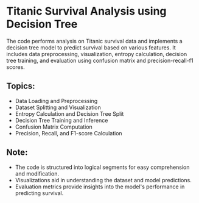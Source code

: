 # Titanic Survival Analysis using Decision Tree

The code performs analysis on Titanic survival data and implements a decision tree model to predict survival based on various features. It includes data preprocessing, visualization, entropy calculation, decision tree training, and evaluation using confusion matrix and precision-recall-f1 scores.

## Topics:

- Data Loading and Preprocessing
- Dataset Splitting and Visualization
- Entropy Calculation and Decision Tree Split
- Decision Tree Training and Inference
- Confusion Matrix Computation
- Precision, Recall, and F1-score Calculation

## Note:

- The code is structured into logical segments for easy comprehension and modification.
- Visualizations aid in understanding the dataset and model predictions.
- Evaluation metrics provide insights into the model's performance in predicting survival.
